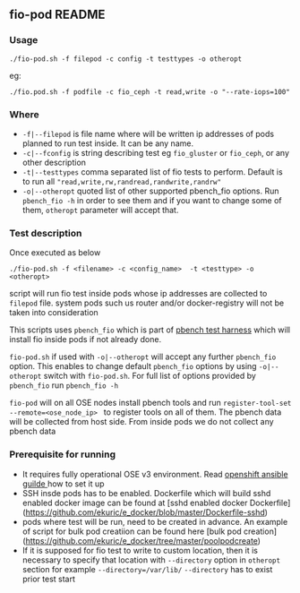 ## fio-pod README 
### Usage
`./fio-pod.sh -f filepod -c config -t testtypes -o otheropt`

eg: 

`./fio.pod.sh -f podfile -c fio_ceph -t read,write -o "--rate-iops=100"` 

### Where 

- `-f|--filepod` is file name where will be written ip addresses of pods planned to run test inside. It can be any name.
- `-c|--fconfig` is string describing test eg `fio_gluster` or `fio_ceph`, or any other description 
- `-t|--testtypes` comma separated list of fio tests to perform. Default is to run all `"read,write,rw,randread,randwrite,randrw"` 
- `-o|--otheropt`  quoted list of other supported pbench_fio options. Run `pbench_fio -h` in order to see them and if you want to 
change some of them, `otheropt` parameter will accept that. 

### Test description 

Once executed as below 

`./fio-pod.sh -f <filename> -c <config_name>  -t <testtype> -o <otheropt> ` 

script will run fio test inside pods whose ip addresses are collected to `filepod` file.  system pods such us router and/or docker-registry will 
not be taken into consideration 

This scripts uses `pbench_fio` which is part of [pbench test harness](https://github.com/distributed-system-analysis/pbench) which will install fio 
inside pods if not already done.

`fio-pod.sh` if used with `-o|--otheropt` will accept any further `pbench_fio` option. This enables to change default `pbench_fio` 
options by using `-o|--otheropt` switch with `fio-pod.sh`. For full list of options provided by `pbench_fio` run `pbench_fio -h`

`fio-pod` will on all OSE nodes install pbench tools and run `register-tool-set --remote=<ose_node_ip> ` to register tools on all of them.
 The pbench data will be collected from host side. From inside pods we do not collect any pbench data 



### Prerequisite for running 
 
 - It requires fully operational OSE v3 environment. Read [openshift ansible guilde ](https://github.com/openshift/openshift-ansible) how to set it up
 - SSH insde pods has to be enabled. Dockerfile which will build sshd enabled docker image can be found at [sshd enabled docker Dockerfile] (https://github.com/ekuric/e_docker/blob/master/Dockerfile-sshd)
 - pods where test will be run, need to be created in advance. An example of script for bulk pod creatiion can be found here [bulk pod creation] (https://github.com/ekuric/e_docker/tree/master/poolpodcreate)
 - If it is supposed for fio test to write to custom location, then it is necessary to specify that location with 
  `--directory` option in `otheropt` section for example `--directory=/var/lib/`
   `--directory` has to exist prior test start 
 